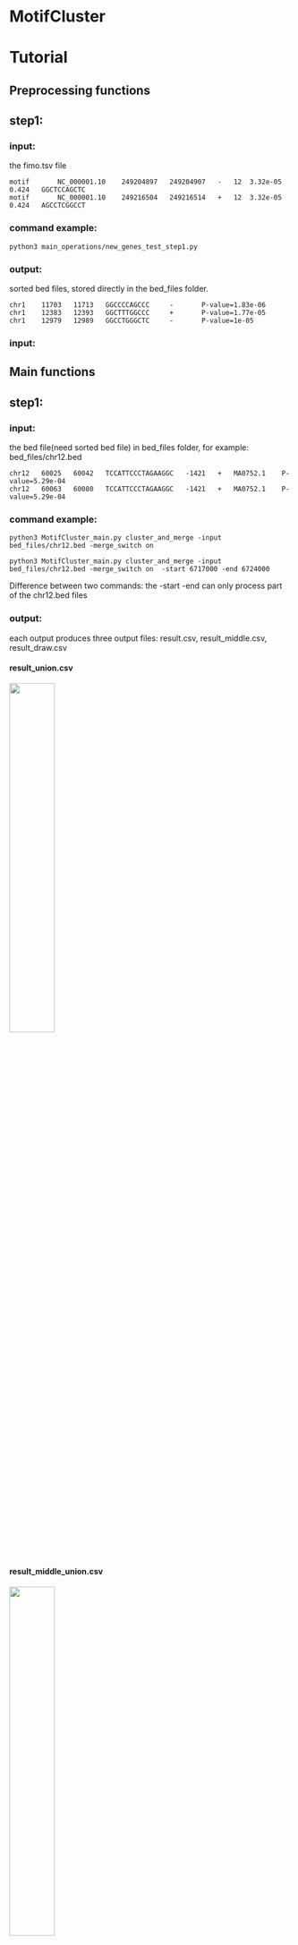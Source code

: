 
# MotifCluster
# Tutorial
## Preprocessing functions
## step1:
### input:
the fimo.tsv file

    motif		NC_000001.10	249204897	249204907	-	12	3.32e-05	0.424	GGCTCCAGCTC
    motif		NC_000001.10	249216504	249216514	+	12	3.32e-05	0.424	AGCCTCGGCCT
### command example:
    python3 main_operations/new_genes_test_step1.py
### output: 
sorted bed files, stored directly in the bed_files folder.

    chr1	11703	11713	GGCCCCAGCCC		-		P-value=1.83e-06
    chr1	12383	12393	GGCTTTGGCCC		+		P-value=1.77e-05
    chr1	12979	12989	GGCCTGGGCTC		-		P-value=1e-05

### input:
## Main functions
## step1:
### input:
the bed file(need sorted bed file) in bed_files folder, for example: bed_files/chr12.bed  

    chr12	60025	60042	TCCATTCCCTAGAAGGC	-1421	+	MA0752.1	P-value=5.29e-04  
    chr12	60063	60080	TCCATTCCCTAGAAGGC	-1421	+	MA0752.1	P-value=5.29e-04  
### command example:
    python3 MotifCluster_main.py cluster_and_merge -input bed_files/chr12.bed -merge_switch on  

    python3 MotifCluster_main.py cluster_and_merge -input bed_files/chr12.bed -merge_switch on  -start 6717000 -end 6724000 
Difference between two commands: the -start -end can only process part of the chr12.bed files
### output:       
each output produces three output files: result.csv,  result_middle.csv, result_draw.csv      
#### result_union.csv    
<img src="https://user-images.githubusercontent.com/94155451/197208679-74be634f-5a80-46e6-a7c3-a0cbd648ce14.png" width=40% height=40%>  <br>
#### result_middle_union.csv    
<img src="https://user-images.githubusercontent.com/94155451/197209239-508e452d-4e9a-42ab-be86-8347005ef6c1.png" width=40% height=40%>  <br>
#### result_draw_union.csv  
<img src="https://user-images.githubusercontent.com/94155451/197209514-eb137d8a-7659-4c08-9d22-cd6398b332c3.png" width=120% height=120%>    

## step2:
### input:
the bed file in bed_files folder, for example: bed_files/chr12.bed  
and result.csv and result_middle.csv produced by step1
### command example:
        python3 MotifCluster_main.py calculate_score -input0 bed_files/chr12.bed -input1 result.csv -input2 result_middle.csv -debug True
### output:       
each output produces two output files: result_score.csv,  result_cluster_weight.csv    
* notice: result_score.csv is the final file 
#### example: result_score.csv 
<img src="https://user-images.githubusercontent.com/94155451/197212803-ff87d228-dc2e-4a80-a664-e11ab749f87f.png" width=80% height=80%>  <br>
#### example: result_cluster_weight.csv    
<img src="https://user-images.githubusercontent.com/94155451/197209239-508e452d-4e9a-42ab-be86-8347005ef6c1.png" width=40% height=40%>  <br>
## drawing functions
## function1:
### description:
* This function can draw the process of cluster distribution with weights in this area
### input:
a result_draw file
### command example:
    python3 MotifCluster_main.py draw -input new_files/new_csv_files/result_draw.csv -start 6717000  -end 6724000
### output:  
<img src="https://github.com/yao-laboratory/MotifCluster/blob/main/output_files/example_figures/figure2_human_chr12_classes_function1.png" width=80% height=80%> <br> 
## function2:
### description:
* This function can draw the top 100 score ranking between those two csv files.
### input:
two result_score files
### command example:
    python3 MotifCluster_main.py draw_rank -input1 new_files/new_csv_files/result_score_chr12.csv -input2 new_files/new_csv_files/result_score_chr12_noise.csv
### output:       
<img src="https://github.com/yao-laboratory/MotifCluster/blob/main/output_files/example_figures/normal_vs_noise_rank_0.01_function2.png" width=80% height=80%> <br> 
## function3:
### description:
* This function can draw in top 100 score ranking clusters, each cluster's the relationship between score and cluster size. 
### input:
a result_score file
### command example:
    python3 MotifCluster_main.py draw_score_size -input new_files/new_csv_files/result_score.csv
### output:       
<img src="https://github.com/yao-laboratory/MotifCluster/blob/main/output_files/example_figures/figure2_human_chr12_function3.png" width=80% height=80%>  <br>  
## function4:
### description:
* This function can draw the number of clusters in each class.
### input:
a result_cluster_weight.csv file
### command example:
    python3 MotifCluster_main.py draw_cluster_weight -input new_files/new_csv_files/result_cluster_weight.csv
### output:       
<img src="https://github.com/yao-laboratory/MotifCluster/blob/main/output_files/example_figures/chr12_10clusters_weight_function4.png" width=80% height=80%>  <br>  
## function5:
### description:
* This function can draw the GMM distribution of each class.
### input:
built in the program
### command example:
    python3 MotifCluster_main.py draw_GMM
### output:       
<img src="https://github.com/yao-laboratory/MotifCluster/blob/main/output_files/example_figures/GMM_draw_function5.png" width=80% height=80%>  <br>  

## Other useful tools
## function1:
### description:
* This function can copy the start line to the end line from the original file to a new file
### input:
bed files in the bed_files folder
### command example:
    python3 MotifCluster_main.py cutting_file -input bed_files/chr12.bed -start 0 -end 1000 -output output.bed
### output:       
the top 1000 line of chr12.bed to output.bed

## Tools for other methods
### Method 1:  single DBSCAN
### description:
* This function can run the single DBSCAN result
### input:
the bed file in bed_files folder, for example: bed_files/chr12.bed  
### command example:
    python3 MotifCluster_main.py cluster_and_merge_simple_dbscan -input bed_files/chr12.bed -start 6717000 -end 6724000 
the optional parameters: the -start -end can only process part of the chr12.bed files,  
if not put this optional parameter, then the whole bed file will be processed
### output:       
each output produces three output files: result.csv,  result_middle.csv, result_draw.csv  
then use the main functions step 2 command can produce the final score result
### Method 2:  only union without merge and also no weight information used
### description:
* This function can run only union without merge and also no weight information used
### input:
the bed file in bed_files folder, for example: bed_files/chr12.bed  
### command example:
    python3 MotifCluster_main.py cluster_and_merge_simple_dbscan -merge_switch off -weight-switch off -input bed_files/chr12.bed -start 6717000 -end 6724000 
the optional parameters: the -start -end can only process part of the chr12.bed files,  
if not put this optional parameter, then the whole bed file will be processed
### output:       
each output produces three output files: result.csv,  result_middle.csv, result_draw.csv  
then use the main functions step 2 command can produce the final score result
### Method 3:  union without merge clusters and with using weight information
### description:
* This function can run union without merging clusters and by using weight information
### input:
bed files in bed_files folder
### command example:
    python3 MotifCluster_main.py cluster_and_merge_simple_dbscan -merge_switch off -weight-switch on -input bed_files/chr12.bed -start 6717000 -end 6724000 
    the optional parameters: the -start -end can only process part of the chr12.bed files,  
if not put this optional parameter, then the whole bed file will be processed
### output:       
each output produces three output files: result.csv,  result_middle.csv, result_draw.csv  
then use the main functions step 2 command can produce the final score result
### Method 4:  union and merge clusters but no weight information used
### description:
* This function can run union and merge clusters but without using weight information
### input:
bed files in bed_files folder
### command example:
    python3 MotifCluster_main.py cluster_and_merge_simple_dbscan -merge_switch on -weight-switch off -input bed_files/chr12.bed -start 6717000 -end 6724000 
    the optional parameters: the -start -end can only process part of the chr12.bed files,  
if not put this optional parameter, then the whole bed file will be processed
### output:       
each output produces three output files: result.csv,  result_middle.csv, result_draw.csv  
then use the main functions step 2 command can produce the final score result






